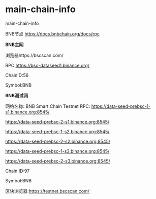 # main-chain-info
main-chain-info

BNB节点
https://docs.bnbchain.org/docs/rpc

**BNB主网**

浏览器https://bscscan.com/

RPC:https://bsc-dataseed1.binance.org/

ChainID:56

Symbol:BNB

**BNB测试网**


网络名称: BNB Smart Chain Testnet
RPC:
https://data-seed-prebsc-1-s1.binance.org:8545/

https://data-seed-prebsc-2-s1.binance.org:8545/

https://data-seed-prebsc-1-s2.binance.org:8545/

https://data-seed-prebsc-2-s2.binance.org:8545/

https://data-seed-prebsc-1-s3.binance.org:8545/

https://data-seed-prebsc-2-s3.binance.org:8545/

Chain ID:97

Symbol:BNB

区块浏览器:https://testnet.bscscan.com/
